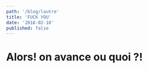 ```yaml
---
path: '/blog/lautre'
title: 'FUCK YOU'
date: '2018-02-18'
published: false
---
```

# Alors! on avance ou quoi ?!